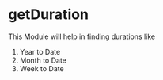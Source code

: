 # getDuration

This Module will help in finding durations like
1. Year to Date
2. Month to Date
3. Week to Date
